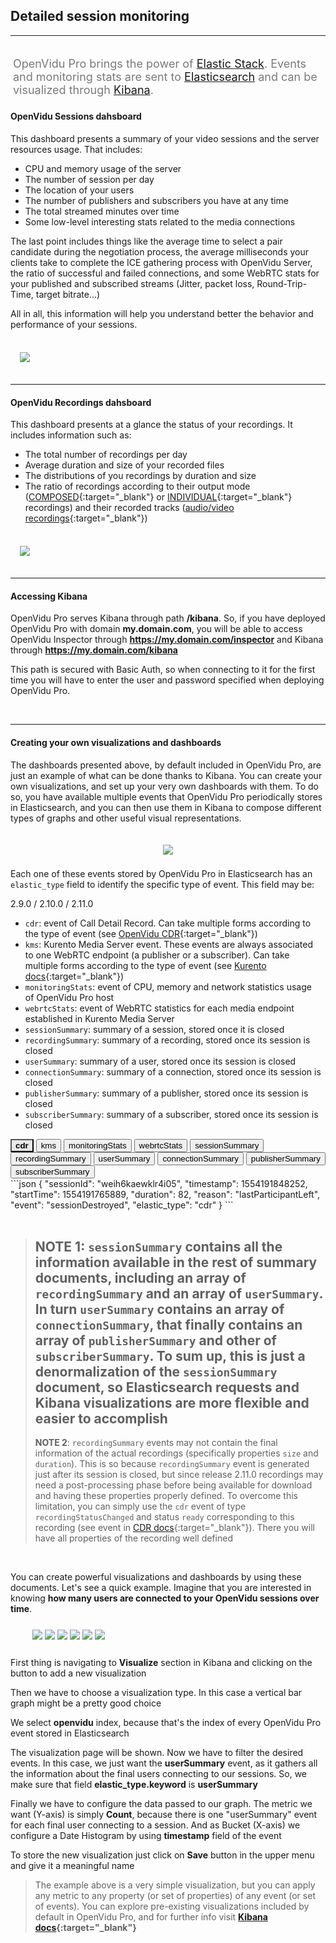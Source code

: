 <h2 id="section-title">Detailed session monitoring</h2>
<hr>

<p style="font-size: 18px; color: #7a7a7a; margin-top: 30px; padding: 4px;">
OpenVidu Pro brings the power of <a href="https://www.elastic.co/" target="_blank">Elastic Stack</a>. Events and monitoring stats are sent to <a href="https://www.elastic.co/products/elasticsearch/" target="_blank">Elasticsearch</a> and can be visualized through <a href="https://www.elastic.co/products/kibana/" target="_blank">Kibana</a>.
</p>

#### OpenVidu Sessions dahsboard

This dashboard presents a summary of your video sessions and the server resources usage. That includes:

- CPU and memory usage of the server
- The number of session per day
- The location of your users
- The number of publishers and subscribers you have at any time
- The total streamed minutes over time
- Some low-level interesting stats related to the media connections

The last point includes things like the average time to select a pair candidate during the negotiation process, the average milliseconds your clients take to complete the ICE gathering process with OpenVidu Server, the ratio of successful and failed connections, and some WebRTC stats for your published and subscribed streams (Jitter, packet loss, Round-Trip-Time, target bitrate...)

All in all, this information will help you understand better the behavior and performance of your sessions.

<br>

<div class="row">
    <div style="margin: 5px 15px 35px 15px">
        <a data-fancybox="gallery-pro1" href="/img/docs/openvidu-pro/elastic/sessions-dashboard.png"><img class="img-responsive img-pro" src="/img/docs/openvidu-pro/elastic/sessions-dashboard.png"/></a>
    </div>
</div>

---

#### OpenVidu Recordings dahsboard

This dashboard presents at a glance the status of your recordings. It includes information such as:

- The total number of recordings per day
- Average duration and size of your recorded files
- The distributions of you recordings by duration and size
- The ratio of recordings according to their output mode ([COMPOSED](advanced-features/recording/#composed-recording){:target="_blank"} or [INDIVIDUAL](advanced-features/recording/#individual-stream-recording){:target="_blank"} recordings) and their recorded tracks ([audio/video recordings](advanced-features/recording/#audio-only-and-video-only-recordings){:target="_blank"})

<br>

<div class="row">
    <div style="margin: 5px 15px 35px 15px">
        <a data-fancybox="gallery-pro2" href="/img/docs/openvidu-pro/elastic/recordings-dashboard.png"><img class="img-responsive img-pro" src="/img/docs/openvidu-pro/elastic/recordings-dashboard.png"/></a>
    </div>
</div>

---

#### Accessing Kibana

OpenVidu Pro serves Kibana through path **/kibana**. So, if you have deployed OpenVidu Pro with domain **my.domain.com**, you will be able to access OpenVidu Inspector through **https://my.domain.com/inspector** and Kibana through **https://my.domain.com/kibana**

This path is secured with Basic Auth, so when connecting to it for the first time you will have to enter the user and password specified when deploying OpenVidu Pro.

<br>

---

#### Creating your own visualizations and dashboards

The dashboards presented above, by default included in OpenVidu Pro, are just an example of what can be done thanks to Kibana. You can create your own visualizations, and set up your very own dashboards with them. To do so, you have available multiple events that OpenVidu Pro periodically stores in Elasticsearch, and you can then use them in Kibana to compose different types of graphs and other useful visual representations.

<p align="center">
  <img class="img-responsive openvidu-pro-img" style="padding: 20px 0 8px 0" src="/img/docs/openvidu-pro/elastic/elastic-stack.png">
</p>

Each one of these events stored by OpenVidu Pro in Elasticsearch has an `elastic_type` field to identify the specific type of event. This field may be:

<div>

<div class="monitoring-div">

<div class="version-buttons">
  <a onclick="changeVersion(event)" class="btn btn-xs btn-primary pressed-btn" title="2.9.0">2.9.0 / 2.10.0 / 2.11.0</a>
  <!--<a onclick="changeVersion(event)" class="btn btn-xs btn-primary" title="2.12.0">2.12.0</a>-->
</div>

<!-- 2.9.0 / 2.10.0 / 2.11.0 -->

<div id="list-290" class="version-container" markdown="1" style="margin-right: 5px">

- `cdr`: event of Call Detail Record. Can take multiple forms according to the type of event (see [OpenVidu CDR](reference-docs/openvidu-server-cdr/){:target="_blank"})
- `kms`: Kurento Media Server event. These events are always associated to one WebRTC endpoint (a publisher or a subscriber). Can take multiple forms according to the type of event (see [Kurento docs](https://doc-kurento.readthedocs.io/en/latest/features/events.html){:target="_blank"})
- `monitoringStats`: event of CPU, memory and network statistics usage of OpenVidu Pro host
- `webrtcStats`: event of WebRTC statistics for each media endpoint established in Kurento Media Server
- `sessionSummary`: summary of a session, stored once it is closed
- `recordingSummary`: summary of a recording, stored once its session is closed
- `userSummary`: summary of a user, stored once its session is closed
- `connectionSummary`: summary of a connection, stored once its session is closed
- `publisherSummary`: summary of a publisher, stored once its session is closed
- `subscriberSummary`: summary of a subscriber, stored once its session is closed

</div>

<div id="content-290" class="lang-tabs-container elastic-events version-container" markdown="1">

<div class="lang-tabs-header">
  <button class="lang-tabs-btn" onclick="changeLangTab(event)" style="background-color: #e8e8e8; font-weight: bold">cdr</button>
  <button class="lang-tabs-btn" onclick="changeLangTab(event)">kms</button>
  <button class="lang-tabs-btn" onclick="changeLangTab(event)">monitoringStats</button>
  <button class="lang-tabs-btn" onclick="changeLangTab(event)">webrtcStats</button>
  <button class="lang-tabs-btn" onclick="changeLangTab(event)">sessionSummary</button>
  <button class="lang-tabs-btn" onclick="changeLangTab(event)">recordingSummary</button>
  <button class="lang-tabs-btn" onclick="changeLangTab(event)">userSummary</button>
  <button class="lang-tabs-btn" onclick="changeLangTab(event)">connectionSummary</button>
  <button class="lang-tabs-btn" onclick="changeLangTab(event)">publisherSummary</button>
  <button class="lang-tabs-btn" onclick="changeLangTab(event)">subscriberSummary</button>
</div>

<div id="cdr" class="lang-tabs-content" markdown="1">
```json
{
  "sessionId": "weih6kaewklr4i05",
  "timestamp": 1554191848252,
  "startTime": 1554191765889,
  "duration": 82,
  "reason": "lastParticipantLeft",
  "event": "sessionDestroyed",
  "elastic_type": "cdr"
}
```
</div>

<div id="kms" class="lang-tabs-content" style="display:none" markdown="1">
```json
{
  "streamId": 1,
  "componentId": 1,
  "state": "READY",
  "type": "IceComponentStateChange",
  "timestamp": 1554191839098,
  "session": "weih6kaewklr4i05",
  "user": "6596FB7B9D1A7C25",
  "connection": "ewztvkfl8dttvcxk",
  "endpoint": "ewztvkfl8dttvcxk_bahnv2b0n5fxbohy_CAMERA_XHIHV",
  "msSinceEndpointCreation": 11104,
  "elastic_type": "kms"
}
```
</div>

<div id="monitoringstats" class="lang-tabs-content" style="display:none" markdown="1">
```json
{
  "timestamp": 1554212258873,
  "cpu": 11.887875624741168,
  "mem": {
    "used": 7287344,
    "percentage": 45.13347034796033
  },
  "net": {
    "veth2b4c47c": {
      "rxBytes": 0,
      "txBytes": 0
    },
    "wlp58s0": {
      "rxBytes": 0,
      "txBytes": 0
    }
  },
  "elastic_type": "monitoringStats"
}
```
</div>

<div id="webrtcstats" class="lang-tabs-content" style="display:none" markdown="1">
```json
{
  "session": "weih6kaewklr4i05",
  "user": "6596FB7B9D1A7C25",
  "connection": "bahnv2b0n5fxbohy",
  "endpoint": "bahnv2b0n5fxbohy_CAMERA_XHIHV",
  "mediaType": "video",
  "jitter": 0.005244444590061903,
  "bytesReceived": 6455233,
  "packetsReceived": 6666,
  "packetsLost": 0,
  "timestamp": 1554191847505,
  "fractionLost": 0,
  "remb": 533208,
  "firCount": 6,
  "pliCount": 0,
  "nackCount": 0,
  "sliCount": 0,
  "elastic_type": "webrtcStats"
}
```
</div>

<div id="sessionsummary" class="lang-tabs-content" style="display:none" markdown="1">
```json
{
  "createdAt": 1554191765889,
  "destroyedAt": 1554191848252,
  "sessionId": "weih6kaewklr4i05",
  "customSessionId": "",
  "mediaMode": "ROUTED",
  "recordingMode": "MANUAL",
  "duration": 82,
  "reason": "lastParticipantLeft",
  "users": {
    "numberOfElements": 1,
    "content": [
      {
        "id": "6596FB7B9D1A7C25",
        "location": "Mumbai, India",
        "platform": "Chrome 72.0.3626.109 on Linux 64-bit",
        "connections": {
          "numberOfElements": 1,
          "content": [
            {
              "createdAt": 1554191765994,
              "destroyedAt": 1554191848249,
              "connectionId": "bahnv2b0n5fxbohy",
              "clientData": "",
              "serverData": "",
              "duration": 82,
              "reason": "disconnect",
              "publishers": {
                "numberOfElements": 1,
                "content": [
                  {
                    "sessionId": "weih6kaewklr4i05",
                    "timestamp": 1554191848247,
                    "startTime": 1554191767577,
                    "duration": 80,
                    "reason": "disconnect",
                    "streamId": "bahnv2b0n5fxbohy_CAMERA_XHIHV",
                    "videoSource": "CAMERA",
                    "videoFramerate": -1,
                    "videoDimensions": "{\"width\":640,\"height\":480}",
                    "audioEnabled": true,
                    "videoEnabled": true,
                    "session": "weih6kaewklr4i05",
                    "user": "6596FB7B9D1A7C25",
                    "connection": "bahnv2b0n5fxbohy",
                    "elastic_type": "publisherSummary"
                  }
                ]
              },
              "subscribers": {
                "numberOfElements": 0,
                "content": []
              },
              "geoPoints": "19.09,72.87",
              "session": "weih6kaewklr4i05",
              "user": "6596FB7B9D1A7C25",
              "timestamp": 1554191848252,
              "elastic_type": "connectionSummary"
            }
          ]
        },
        "session": "weih6kaewklr4i05",
        "timestamp": 1554191848252,
        "elastic_type": "userSummary"
      }
    ]
  },
  "recordings": {
    "numberOfElements": 1,
    "content": [
      {
        "sessionId": "weih6kaewklr4i05",
        "timestamp": 1554191784531,
        "startTime": 1554191770662,
        "duration": 9.734,
        "reason": "recordingStoppedByServer",
        "id": "weih6kaewklr4i05",
        "name": "RecordingTest",
        "outputMode": "COMPOSED",
        "resolution": "1920x1080",
        "recordingLayout": "BEST_FIT",
        "hasAudio": true,
        "hasVideo": true,
        "size": 1968384,
        "elastic_type": "recordingSummary"
      }
    ]
  }
}
```
</div>

<div id="recordingsummary" class="lang-tabs-content" style="display:none" markdown="1">
```json
{
  "sessionId": "weih6kaewklr4i05",
  "timestamp": 1554191784531,
  "startTime": 1554191770662,
  "duration": 9.734,
  "reason": "recordingStoppedByServer",
  "id": "weih6kaewklr4i05",
  "name": "RecordingTest",
  "outputMode": "COMPOSED",
  "resolution": "1920x1080",
  "recordingLayout": "BEST_FIT",
  "hasAudio": true,
  "hasVideo": true,
  "size": 1968384,
  "elastic_type": "recordingSummary"
}
```
</div>

<div id="usersummary" class="lang-tabs-content" style="display:none" markdown="1">
```json
{
  "id": "6596FB7B9D1A7C25",
  "location": "Mumbai, India",
  "platform": "Chrome 72.0.3626.109 on Linux 64-bit",
  "connections": {
    "numberOfElements": 1,
    "content": [
      {
        "createdAt": 1554191765994,
        "destroyedAt": 1554191848249,
        "connectionId": "bahnv2b0n5fxbohy",
        "clientData": "",
        "serverData": "",
        "duration": 82,
        "reason": "disconnect",
        "publishers": {
          "numberOfElements": 1,
          "content": [
            {
              "sessionId": "weih6kaewklr4i05",
              "timestamp": 1554191848247,
              "startTime": 1554191767577,
              "duration": 80,
              "reason": "disconnect",
              "streamId": "bahnv2b0n5fxbohy_CAMERA_XHIHV",
              "videoSource": "CAMERA",
              "videoFramerate": -1,
              "videoDimensions": "{\"width\":640,\"height\":480}",
              "audioEnabled": true,
              "videoEnabled": true,
              "session": "weih6kaewklr4i05",
              "user": "6596FB7B9D1A7C25",
              "connection": "bahnv2b0n5fxbohy",
              "elastic_type": "publisherSummary"
            }
          ]
        },
        "subscribers": {
          "numberOfElements": 0,
          "content": []
        },
        "geoPoints": "19.09,72.87",
        "session": "weih6kaewklr4i05",
        "user": "6596FB7B9D1A7C25",
        "timestamp": 1554191848252,
        "elastic_type": "connectionSummary"
      }
    ]
  },
  "session": "weih6kaewklr4i05",
  "timestamp": 1554191848252,
  "elastic_type": "userSummary"
}
```
</div>

<div id="connectionsummary" class="lang-tabs-content" style="display:none" markdown="1">
```json
{
  "createdAt": 1554191765994,
  "destroyedAt": 1554191848249,
  "connectionId": "bahnv2b0n5fxbohy",
  "clientData": "",
  "serverData": "",
  "duration": 82,
  "reason": "disconnect",
  "publishers": {
    "numberOfElements": 1,
    "content": [
      {
        "sessionId": "weih6kaewklr4i05",
        "timestamp": 1554191848247,
        "startTime": 1554191767577,
        "duration": 80,
        "reason": "disconnect",
        "streamId": "bahnv2b0n5fxbohy_CAMERA_XHIHV",
        "videoSource": "CAMERA",
        "videoFramerate": -1,
        "videoDimensions": "{\"width\":640,\"height\":480}",
        "audioEnabled": true,
        "videoEnabled": true,
        "session": "weih6kaewklr4i05",
        "user": "6596FB7B9D1A7C25",
        "connection": "bahnv2b0n5fxbohy",
        "elastic_type": "publisherSummary"
      }
    ]
  },
  "subscribers": {
    "numberOfElements": 0,
    "content": []
  },
  "session": "weih6kaewklr4i05",
  "user": "6596FB7B9D1A7C25",
  "timestamp": 1554191848252,
  "elastic_type": "connectionSummary"
}
```
</div>

<div id="publishersummary" class="lang-tabs-content" style="display:none" markdown="1">
```json
{
  "sessionId": "weih6kaewklr4i05",
  "timestamp": 1554191848247,
  "startTime": 1554191767577,
  "duration": 80,
  "reason": "disconnect",
  "streamId": "bahnv2b0n5fxbohy_CAMERA_XHIHV",
  "videoSource": "CAMERA",
  "videoFramerate": -1,
  "videoDimensions": "{\"width\":640,\"height\":480}",
  "audioEnabled": true,
  "videoEnabled": true,
  "session": "weih6kaewklr4i05",
  "user": "6596FB7B9D1A7C25",
  "connection": "bahnv2b0n5fxbohy",
  "elastic_type": "publisherSummary"
}
```
</div>

<div id="subscribersummary" class="lang-tabs-content" style="display:none" markdown="1">
```json
{
  "sessionId": "weih6kaewklr4i05",
  "timestamp": 1553694100398,
  "startTime": 1553693956035,
  "duration": 144,
  "reason": "disconnect",
  "streamId": "dbslbhe2jzhhybvj_CAMERA_CSBVI",
  "receivingFrom": "dbslbhe2jzhhybvj",
  "videoSource": "CAMERA",
  "videoFramerate": 30,
  "videoDimensions": "{\"width\":640,\"height\":480}",
  "audioEnabled": true,
  "videoEnabled": true,
  "session": "TestSession",
  "user": "A06BB386A40BBC83",
  "connection": "c1tgrtyzlmeix6l3",
  "elastic_type": "subscriberSummary"
}
```
</div>

</div>

<!-- 2.12.0 -->

<div id="content-2120" class="lang-tabs-container elastic-events version-container" markdown="1" style="display: none">

<div class="lang-tabs-header">
  <button class="lang-tabs-btn" onclick="changeLangTab(event)" style="background-color: #e8e8e8; font-weight: bold">cdr</button>
  <button class="lang-tabs-btn" onclick="changeLangTab(event)">kms</button>
  <button class="lang-tabs-btn" onclick="changeLangTab(event)">monitoringStats</button>
  <button class="lang-tabs-btn" onclick="changeLangTab(event)">webrtcStats</button>
  <button class="lang-tabs-btn" onclick="changeLangTab(event)">sessionSummary</button>
  <button class="lang-tabs-btn" onclick="changeLangTab(event)">recordingSummary</button>
  <button class="lang-tabs-btn" onclick="changeLangTab(event)">userSummary</button>
  <button class="lang-tabs-btn" onclick="changeLangTab(event)">connectionSummary</button>
  <button class="lang-tabs-btn" onclick="changeLangTab(event)">publisherSummary</button>
  <button class="lang-tabs-btn" onclick="changeLangTab(event)">subscriberSummary</button>
</div>

<div id="cdr" class="lang-tabs-content" markdown="1">
```json
```
</div>

<div id="kms" class="lang-tabs-content" style="display:none" markdown="1">
```json
```
</div>

<div id="monitoringstats" class="lang-tabs-content" style="display:none" markdown="1">
```json
```
</div>

<div id="webrtcstats" class="lang-tabs-content" style="display:none" markdown="1">
```json
```
</div>

<div id="sessionsummary" class="lang-tabs-content" style="display:none" markdown="1">
```json
```
</div>

<div id="recordingsummary" class="lang-tabs-content" style="display:none" markdown="1">
```json
```
</div>

<div id="usersummary" class="lang-tabs-content" style="display:none" markdown="1">
```json
```
</div>

<div id="connectionsummary" class="lang-tabs-content" style="display:none" markdown="1">
```json
```
</div>

<div id="publishersummary" class="lang-tabs-content" style="display:none" markdown="1">
```json
```
</div>

<div id="subscribersummary" class="lang-tabs-content" style="display:none" markdown="1">
```json
```
</div>
</div>


</div>
</div>
</div>

<br>

> **NOTE 1**: `sessionSummary` contains all the information available in the rest of summary documents, including an array of `recordingSummary` and an array of `userSummary`. In turn `userSummary` contains an array of `connectionSummary`, that finally contains an array of `publisherSummary` and other of `subscriberSummary`.
> To sum up, this is just a denormalization of the `sessionSummary` document, so Elasticsearch requests and Kibana visualizations are more flexible and easier to accomplish
> ---
> **NOTE 2**: `recordingSummary` events may not contain the final information of the actual recordings (specifically properties `size` and `duration`). This is so because `recordingSummary` event is generated just after its session is closed, but since release 2.11.0 recordings may need a post-processing phase before being available for download and having these properties properly defined. To overcome this limitation, you can simply use the `cdr` event of type `recordingStatusChanged` and status `ready` corresponding to this recording (see event in [CDR docs](reference-docs/openvidu-server-cdr/#recordingstatuschanged){:target="_blank"}). There you will have all properties of the recording well defined

<br>

You can create powerful visualizations and dashboards by using these documents. Let's see a quick example. Imagine that you are interested in knowing **how many users are connected to your OpenVidu sessions over time**.

<div class="row">
    <div class="pro-gallery-steps" style="margin: 25px 35px 25px 35px">
        <a data-fancybox="gallery-pro3" data-caption="First thing is navigating to 'Visualize' section in Kibana and clicking on the button to add a new visualization" href="/img/docs/openvidu-pro/elastic/tutorial1.png"><img class="img-responsive img-pro" src="/img/docs/openvidu-pro/elastic/tutorial1.png"/></a>
        <a data-fancybox="gallery-pro3" data-caption="Then we have to choose a visualization type. In this case a vertical bar graph might be a pretty good choice" href="/img/docs/openvidu-pro/elastic/tutorial2.png"><img class="img-responsive img-pro" src="/img/docs/openvidu-pro/elastic/tutorial2.png"/></a>
        <a data-fancybox="gallery-pro3" data-caption="We select 'openvidu' index, because that's the index of every OpenVidu Pro event stored in Elasticsearch" href="/img/docs/openvidu-pro/elastic/tutorial3.png"><img class="img-responsive img-pro" src="/img/docs/openvidu-pro/elastic/tutorial3.png"/></a>
        <a data-fancybox="gallery-pro3" data-caption="The visualization page will be shown. Now we have to filter the desired events. In this case, we just want the 'userSummary' event, as it gathers all the information about the final users connecting to our sessions. So, we make sure that field 'elastic_type.keyword' is 'userSummary'" href="/img/docs/openvidu-pro/elastic/tutorial4.png"><img class="img-responsive img-pro" src="/img/docs/openvidu-pro/elastic/tutorial4.png"/></a>
        <a data-fancybox="gallery-pro3" data-caption="Finally we have to configure the data passed to our graph. The metric we want (Y-axis) is simply 'Count', because there is one 'userSummary' event for each final user connecting to a session. And as Bucket (X-axis) we configure a Date Histogram by using 'timestamp' field of the event" href="/img/docs/openvidu-pro/elastic/tutorial5.png"><img class="img-responsive img-pro" src="/img/docs/openvidu-pro/elastic/tutorial5.png"/></a>
        <a data-fancybox="gallery-pro3" data-caption="To store the new visualization just click on 'Save' button in the upper menu and give it a meaningful name" href="/img/docs/openvidu-pro/elastic/tutorial6.png"><img class="img-responsive img-pro" src="/img/docs/openvidu-pro/elastic/tutorial6.png"/></a>
    </div>
    <div class="slick-captions">
      <div class="caption"><p>First thing is navigating to <strong>Visualize</strong> section in Kibana and clicking on the button to add a new visualization</p></div>
      <div class="caption"><p>Then we have to choose a visualization type. In this case a vertical bar graph might be a pretty good choice</p></div>
      <div class="caption"><p>We select <strong>openvidu</strong> index, because that's the index of every OpenVidu Pro event stored in Elasticsearch</p></div>
      <div class="caption"><p>The visualization page will be shown. Now we have to filter the desired events. In this case, we just want the <strong>userSummary</strong> event, as it gathers all the information about the final users connecting to our sessions. So, we make sure that field <strong>elastic_type.keyword</strong> is <strong>userSummary</strong></p></div>
      <div class="caption"><p>Finally we have to configure the data passed to our graph. The metric we want (Y-axis) is simply <strong>Count</strong>, because there is one "userSummary" event for each final user connecting to a session. And as Bucket (X-axis) we configure a Date Histogram by using <strong>timestamp</strong> field of the event</p></div>
      <div class="caption"><p>To store the new visualization just click on <strong>Save</strong> button in the upper menu and give it a meaningful name</p></div>
    </div>
</div>

> The example above is a very simple visualization, but you can apply any metric to any property (or set of properties) of any event (or set of events). You can explore pre-existing visualizations included by default in OpenVidu Pro, and for further info visit **[Kibana docs](https://www.elastic.co/guide/en/kibana/current/createvis.html){:target="_blank"}**

<br>

<script>
function changeVersion(event) {
  var parent = event.target.parentNode.parentNode;
  var txt = event.target.getAttribute('title');
  var txt = txt.replace(/\./g, '');
  for (var i = 0; i < parent.children.length; i++) {
    var child = parent.children[i];
    // Change appearance of version buttons
    if (child.classList.contains('version-buttons')) {
        for (var j = 0; j < child.children.length; j++) {
          var a = child.children[j];
          if (a === event.target) {
            a.classList.add('pressed-btn');
          } else {
            a.classList.remove('pressed-btn');
          }
        }
    }
    // Change visibility of version content
    if (child.classList.contains('version-container')) {
      if (child.id === ('list-' + txt) || child.id === ('content-' + txt)) {
        child.style.display = 'block';
      } else {
        child.style.display = 'none';
      }
    }
  }
}
</script>

<script>
function changeLangTab(event) {
  var parent = event.target.parentNode.parentNode;
  var txt = event.target.textContent || event.target.innerText;
  var txt = txt.replace(/\s/g, "-").toLowerCase();
  for (var i = 0; i < parent.children.length; i++) {
    var child = parent.children[i];
    // Change appearance of language buttons
    if (child.classList.contains('lang-tabs-header')) {
        for (var j = 0; j < child.children.length; j++) {
            var btn = child.children[j];
            if (btn.classList.contains('lang-tabs-btn')) {
                btn.style.backgroundColor = btn === event.target ? '#e8e8e8' : '#f9f9f9';
                btn.style.fontWeight = btn === event.target ? 'bold' : 'normal';
            }
        }
    }
    // Change visibility of language content
    if (child.classList.contains('lang-tabs-content')) {
        if (child.id === txt) {
            child.style.display = 'block';
        } else {
            child.style.display = 'none';
        }
    }
  }
}
</script>

<link rel="stylesheet" href="https://cdnjs.cloudflare.com/ajax/libs/fancybox/3.1.20/jquery.fancybox.min.css" />
<script src="https://cdnjs.cloudflare.com/ajax/libs/fancybox/3.1.20/jquery.fancybox.min.js"></script>
<script>
  $().fancybox({
    selector : '[data-fancybox]',
    infobar : true,
    arrows : false,
    loop: true,
    protect: true,
    transitionEffect: 'slide',
    buttons : [
        'close'
    ],
    clickOutside : 'close',
    clickSlide   : 'close',
  });
</script>

<link rel="stylesheet" href="https://use.fontawesome.com/releases/v5.4.1/css/brands.css" integrity="sha384-Px1uYmw7+bCkOsNAiAV5nxGKJ0Ixn5nChyW8lCK1Li1ic9nbO5pC/iXaq27X5ENt" crossorigin="anonymous">
<link rel="stylesheet" href="https://use.fontawesome.com/releases/v5.4.1/css/fontawesome.css" integrity="sha384-BzCy2fixOYd0HObpx3GMefNqdbA7Qjcc91RgYeDjrHTIEXqiF00jKvgQG0+zY/7I" crossorigin="anonymous">

<link rel="stylesheet" type="text/css" href="//cdn.jsdelivr.net/jquery.slick/1.6.0/slick.css"/>
<link rel="stylesheet" type="text/css" href="/css/slick-theme.css"/>
<script type="text/javascript" src="//cdn.jsdelivr.net/jquery.slick/1.6.0/slick.min.js"></script>

<script>
    $('.slick-captions').slick({
      asNavFor: '.pro-gallery-steps',
      arrows: false,
      infinite: false,
      speed: 200,
      fade: true,
      dots: false
    });
    $('.pro-gallery-steps').slick({
      asNavFor: '.slick-captions',
      autoplay: false,
      arrows: true,
      prevArrow: '<div class="slick-btn slick-btn-prev"><i class="icon ion-chevron-left"></i></div>',
      nextArrow: '<div class="slick-btn slick-btn-next"><i class="icon ion-chevron-right"></i></div>',
      infinite: false,
      dots: true,
      responsive: [
      {
        breakpoint: 768,
        settings: {
          arrows: true,
          slidesToShow: 1
        }
      },
    ]
    });
</script>